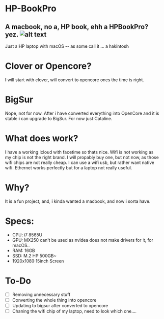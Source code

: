 # HP-BookPro
A macbook, no a, HP book, ehh a HPBookPro? yez.
![alt text](https://github.com/Remco17/HP-BookPro/blob/main/img.jpg)
--
Just a HP laptop with macOS -- as some call it ... a hakintosh
# Clover or Opencore?
I will start with clover, will convert to opencore ones the time is right.
# BigSur
Nope, not for now. After i have converted everything into OpenCore and it is stable i can upgrade to BigSur.
For now just Cataline. 
# What does work?
I have a working Icloud with facetime so thats nice. Wifi is not working as my chip is not the right brand. I will propably buy one, but not now, as those wifi chips are not really cheap. I can use a wifi usb, but rather want native wifi. Ethernet works perfectly but for a laptop not really useful.
# Why?
It is a fun project, and, i kinda wanted a macbook, and now i sorta have. 
# Specs:
- CPU: i7 8565U
- GPU: MX250 can't be used as nvidea does not make drivers for it, for macOS..
- RAM: 16GB
- SSD: M.2 HP 500GB~
- 1920x1080 15inch Screen
# To-Do 
- [ ] Removing unnecessary stuff
- [ ] Converting the whole thing into opencore
- [ ] Updating to bigsur after converted to opencore
- [ ] Chaning the wifi chip of my laptop, need to look which one....
